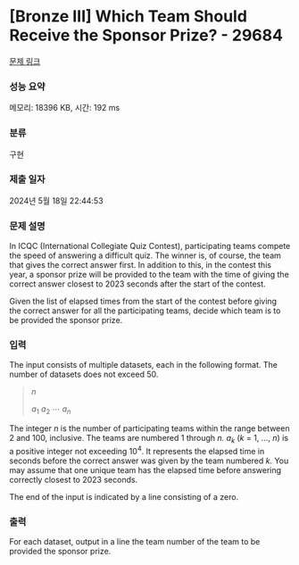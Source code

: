 # [Bronze III] Which Team Should Receive the Sponsor Prize? - 29684 

[문제 링크](https://www.acmicpc.net/problem/29684) 

### 성능 요약

메모리: 18396 KB, 시간: 192 ms

### 분류

구현

### 제출 일자

2024년 5월 18일 22:44:53

### 문제 설명

<p>In ICQC (International Collegiate Quiz Contest), participating teams compete the speed of answering a difficult quiz. The winner is, of course, the team that gives the correct answer first. In addition to this, in the contest this year, a sponsor prize will be provided to the team with the time of giving the correct answer closest to 2023 seconds after the start of the contest.</p>

<p>Given the list of elapsed times from the start of the contest before giving the correct answer for all the participating teams, decide which team is to be provided the sponsor prize.</p>

### 입력 

 <p>The input consists of multiple datasets, each in the following format. The number of datasets does not exceed 50.</p>

<blockquote>
<p><i>n</i></p>

<p><i>a</i><sub>1</sub> <i>a</i><sub>2</sub> ⋯ <i>a<sub>n</sub></i></p>
</blockquote>

<p>The integer <i>n</i> is the number of participating teams within the range between 2 and 100, inclusive. The teams are numbered 1 through <i>n.</i> <i>a<sub>k</sub></i> (<i>k</i> = 1, …, <i>n</i>) is a positive integer not exceeding 10<sup>4</sup>. It represents the elapsed time in seconds before the correct answer was given by the team numbered <i>k.</i> You may assume that one unique team has the elapsed time before answering correctly closest to 2023 seconds.</p>

<p>The end of the input is indicated by a line consisting of a zero.</p>

### 출력 

 <p>For each dataset, output in a line the team number of the team to be provided the sponsor prize.</p>

